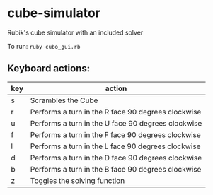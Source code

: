 # cube-simulator
Rubik's cube simulator with an included solver

To run: ``` ruby cubo_gui.rb ```

## Keyboard actions:
| key | action |
| --- | --- |
| s | Scrambles the Cube
| r | Performs a turn in the R face 90 degrees clockwise |
| u | Performs a turn in the U face 90 degrees clockwise |
| f | Performs a turn in the F face 90 degrees clockwise |
| l | Performs a turn in the L face 90 degrees clockwise |
| d | Performs a turn in the D face 90 degrees clockwise |
| b | Performs a turn in the B face 90 degrees clockwise |
| z | Toggles the solving function |
